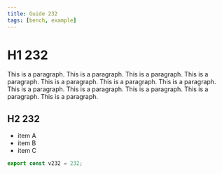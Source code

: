 ```yaml
---
title: Guide 232
tags: [bench, example]
---
```


# H1 232

This is a paragraph. This is a paragraph. This is a paragraph. This is a paragraph. This is a paragraph. This is a paragraph. This is a paragraph. This is a paragraph. This is a paragraph. This is a paragraph. This is a paragraph. This is a paragraph. 

## H2 232

- item A
- item B
- item C

```ts
export const v232 = 232;
```